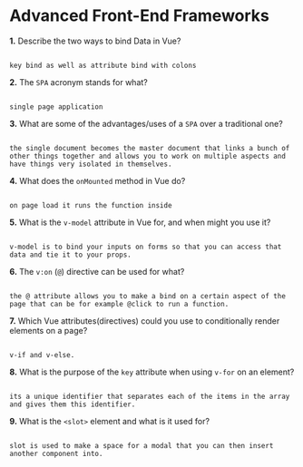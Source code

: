 # Advanced Front-End Frameworks


**1.** Describe the two ways to bind Data in Vue?
<!-- enter you answer in the space below -->
```

key bind as well as attribute bind with colons

```

**2.** The `SPA` acronym stands for what?
<!-- enter you answer in the space below -->
```

single page application

```
**3.** What are some of the advantages/uses of a `SPA` over a traditional one?
<!-- enter you answer in the space below -->
```

the single document becomes the master document that links a bunch of other things together and allows you to work on multiple aspects and have things very isolated in themselves.

```
**4.** What does the `onMounted` method in Vue do?
<!-- enter you answer in the space below -->
```

on page load it runs the function inside

```
**5.** What is the `v-model` attribute in Vue for, and when might you use it?
<!-- enter you answer in the space below -->
```

v-model is to bind your inputs on forms so that you can access that data and tie it to your props. 

```
**6.** The `v:on` (`@`) directive can be used for what?
<!-- enter you answer in the space below -->
```

the @ attribute allows you to make a bind on a certain aspect of the page that can be for example @click to run a function.

```
**7.** Which Vue attributes(directives) could you use to conditionally render elements on a page?
<!-- enter you answer in the space below -->
```

v-if and v-else.

```
**8.** What is the purpose of the `key` attribute when using `v-for` on an element?
<!-- enter you answer in the space below -->
```

its a unique identifier that separates each of the items in the array and gives them this identifier.

```
**9.** What is the `<slot>` element and what is it used for?
<!-- enter you answer in the space below -->
```

slot is used to make a space for a modal that you can then insert another component into. 

```